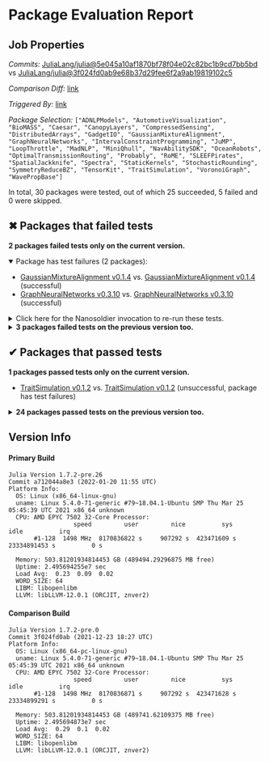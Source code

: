 # Package Evaluation Report

## Job Properties

*Commits:* [JuliaLang/julia@5e045a10af1870bf78f04e02c82bc1b9cd7bb5bd](https://github.com/JuliaLang/julia/commit/5e045a10af1870bf78f04e02c82bc1b9cd7bb5bd) vs [JuliaLang/julia@3f024fd0ab9e68b37d29fee6f2a9ab19819102c5](https://github.com/JuliaLang/julia/commit/3f024fd0ab9e68b37d29fee6f2a9ab19819102c5)

*Comparison Diff:* [link](https://github.com/JuliaLang/julia/compare/3f024fd0ab9e68b37d29fee6f2a9ab19819102c5..5e045a10af1870bf78f04e02c82bc1b9cd7bb5bd)

*Triggered By:* [link](https://github.com/JuliaLang/julia/pull/43667#issuecomment-1023243800)

*Package Selection:* `["ADNLPModels", "AutomotiveVisualization", "BioMASS", "Caesar", "CanopyLayers", "CompressedSensing", "DistributedArrays", "GadgetIO", "GaussianMixtureAlignment", "GraphNeuralNetworks", "IntervalConstraintProgramming", "JuMP", "LoopThrottle", "MadNLP", "MiniQhull", "NavAbilitySDK", "OceanRobots", "OptimalTransmissionRouting", "Probably", "RoME", "SLEEFPirates", "SpatialJackknife", "Spectra", "StaticKernels", "StochasticRounding", "SymmetryReduceBZ", "TensorKit", "TraitSimulation", "VoronoiGraph", "WavePropBase"]`

In total, 30 packages were tested, out of which 25 succeeded, 5 failed and 0 were skipped.


## ✖ Packages that failed tests

**2 packages failed tests only on the current version.**

<details open><summary>Package has test failures (2 packages):</summary>
<p>


- [GaussianMixtureAlignment v0.1.4](https://s3.amazonaws.com/julialang-reports/nanosoldier/pkgeval/by_hash/5e045a1_vs_3f024fd/GaussianMixtureAlignment.primary.log) vs. [GaussianMixtureAlignment v0.1.4](https://s3.amazonaws.com/julialang-reports/nanosoldier/pkgeval/by_hash/5e045a1_vs_3f024fd/GaussianMixtureAlignment.against.log) (successful)
- [GraphNeuralNetworks v0.3.10](https://s3.amazonaws.com/julialang-reports/nanosoldier/pkgeval/by_hash/5e045a1_vs_3f024fd/GraphNeuralNetworks.primary.log) vs. [GraphNeuralNetworks v0.3.10](https://s3.amazonaws.com/julialang-reports/nanosoldier/pkgeval/by_hash/5e045a1_vs_3f024fd/GraphNeuralNetworks.against.log) (successful)

</p>
</details>

<details><summary>Click here for the Nanosoldier invocation to re-run these tests.</summary>
<p>

```
@nanosoldier `runtests(["GaussianMixtureAlignment", "GraphNeuralNetworks"], vs = ":release-1.7")`
```

</p>
</details>


<details><summary><strong>3 packages failed tests on the previous version too.</strong></summary>
<p>

<details open><summary>Package has test failures (2 packages):</summary>
<p>


- [AutomotiveVisualization v0.1.3](https://s3.amazonaws.com/julialang-reports/nanosoldier/pkgeval/by_hash/5e045a1_vs_3f024fd/AutomotiveVisualization.primary.log)
- [Probably v0.1.0](https://s3.amazonaws.com/julialang-reports/nanosoldier/pkgeval/by_hash/5e045a1_vs_3f024fd/Probably.primary.log)

</p>
</details>

<details open><summary>Tests became inactive (1 packages):</summary>
<p>


- [NavAbilitySDK v0.1.1](https://s3.amazonaws.com/julialang-reports/nanosoldier/pkgeval/by_hash/5e045a1_vs_3f024fd/NavAbilitySDK.primary.log)

</p>
</details>

</p>
</details>


## ✔ Packages that passed tests

**1 packages passed tests only on the current version.**

- [TraitSimulation v0.1.2](https://s3.amazonaws.com/julialang-reports/nanosoldier/pkgeval/by_hash/5e045a1_vs_3f024fd/TraitSimulation.primary.log) vs. [TraitSimulation v0.1.2](https://s3.amazonaws.com/julialang-reports/nanosoldier/pkgeval/by_hash/5e045a1_vs_3f024fd/TraitSimulation.against.log) (unsuccessful, package has test failures)

<details><summary><strong>24 packages passed tests on the previous version too.</strong></summary>
<p>

- [ADNLPModels v0.3.1](https://s3.amazonaws.com/julialang-reports/nanosoldier/pkgeval/by_hash/5e045a1_vs_3f024fd/ADNLPModels.primary.log)
- [BioMASS v0.5.0](https://s3.amazonaws.com/julialang-reports/nanosoldier/pkgeval/by_hash/5e045a1_vs_3f024fd/BioMASS.primary.log)
- [Caesar v0.11.1](https://s3.amazonaws.com/julialang-reports/nanosoldier/pkgeval/by_hash/5e045a1_vs_3f024fd/Caesar.primary.log)
- [CanopyLayers v0.1.14](https://s3.amazonaws.com/julialang-reports/nanosoldier/pkgeval/by_hash/5e045a1_vs_3f024fd/CanopyLayers.primary.log)
- [CompressedSensing v1.0.0](https://s3.amazonaws.com/julialang-reports/nanosoldier/pkgeval/by_hash/5e045a1_vs_3f024fd/CompressedSensing.primary.log)
- [DistributedArrays v0.6.6](https://s3.amazonaws.com/julialang-reports/nanosoldier/pkgeval/by_hash/5e045a1_vs_3f024fd/DistributedArrays.primary.log)
- [GadgetIO v0.5.8](https://s3.amazonaws.com/julialang-reports/nanosoldier/pkgeval/by_hash/5e045a1_vs_3f024fd/GadgetIO.primary.log)
- [IntervalConstraintProgramming v0.12.4](https://s3.amazonaws.com/julialang-reports/nanosoldier/pkgeval/by_hash/5e045a1_vs_3f024fd/IntervalConstraintProgramming.primary.log)
- [JuMP v0.22.2](https://s3.amazonaws.com/julialang-reports/nanosoldier/pkgeval/by_hash/5e045a1_vs_3f024fd/JuMP.primary.log)
- [LoopThrottle v0.1.0](https://s3.amazonaws.com/julialang-reports/nanosoldier/pkgeval/by_hash/5e045a1_vs_3f024fd/LoopThrottle.primary.log)
- [MadNLP v0.2.0](https://s3.amazonaws.com/julialang-reports/nanosoldier/pkgeval/by_hash/5e045a1_vs_3f024fd/MadNLP.primary.log)
- [MiniQhull v0.3.0](https://s3.amazonaws.com/julialang-reports/nanosoldier/pkgeval/by_hash/5e045a1_vs_3f024fd/MiniQhull.primary.log)
- [OceanRobots v0.1.3](https://s3.amazonaws.com/julialang-reports/nanosoldier/pkgeval/by_hash/5e045a1_vs_3f024fd/OceanRobots.primary.log)
- [OptimalTransmissionRouting v0.1.4](https://s3.amazonaws.com/julialang-reports/nanosoldier/pkgeval/by_hash/5e045a1_vs_3f024fd/OptimalTransmissionRouting.primary.log)
- [RoME v0.17.0](https://s3.amazonaws.com/julialang-reports/nanosoldier/pkgeval/by_hash/5e045a1_vs_3f024fd/RoME.primary.log)
- [SLEEFPirates v0.6.28](https://s3.amazonaws.com/julialang-reports/nanosoldier/pkgeval/by_hash/5e045a1_vs_3f024fd/SLEEFPirates.primary.log)
- [SpatialJackknife v1.0.1](https://s3.amazonaws.com/julialang-reports/nanosoldier/pkgeval/by_hash/5e045a1_vs_3f024fd/SpatialJackknife.primary.log)
- [Spectra v0.4.2](https://s3.amazonaws.com/julialang-reports/nanosoldier/pkgeval/by_hash/5e045a1_vs_3f024fd/Spectra.primary.log)
- [StaticKernels v0.6.1](https://s3.amazonaws.com/julialang-reports/nanosoldier/pkgeval/by_hash/5e045a1_vs_3f024fd/StaticKernels.primary.log)
- [StochasticRounding v0.6.1](https://s3.amazonaws.com/julialang-reports/nanosoldier/pkgeval/by_hash/5e045a1_vs_3f024fd/StochasticRounding.primary.log)
- [SymmetryReduceBZ v0.1.4](https://s3.amazonaws.com/julialang-reports/nanosoldier/pkgeval/by_hash/5e045a1_vs_3f024fd/SymmetryReduceBZ.primary.log)
- [TensorKit v0.10.0](https://s3.amazonaws.com/julialang-reports/nanosoldier/pkgeval/by_hash/5e045a1_vs_3f024fd/TensorKit.primary.log)
- [VoronoiGraph v0.2.0](https://s3.amazonaws.com/julialang-reports/nanosoldier/pkgeval/by_hash/5e045a1_vs_3f024fd/VoronoiGraph.primary.log)
- [WavePropBase v0.1.3](https://s3.amazonaws.com/julialang-reports/nanosoldier/pkgeval/by_hash/5e045a1_vs_3f024fd/WavePropBase.primary.log)

</p>
</details>


## Version Info

#### Primary Build

```
Julia Version 1.7.2-pre.26
Commit a712044a8e3 (2022-01-20 11:55 UTC)
Platform Info:
  OS: Linux (x86_64-linux-gnu)
  uname: Linux 5.4.0-71-generic #79~18.04.1-Ubuntu SMP Thu Mar 25 05:45:39 UTC 2021 x86_64 unknown
  CPU: AMD EPYC 7502 32-Core Processor: 
                  speed         user         nice          sys         idle          irq
       #1-128  1498 MHz  8170836822 s     907292 s  423471609 s  23334891453 s          0 s
       
  Memory: 503.81201934814453 GB (489494.29296875 MB free)
  Uptime: 2.495694255e7 sec
  Load Avg:  0.23  0.09  0.02
  WORD_SIZE: 64
  LIBM: libopenlibm
  LLVM: libLLVM-12.0.1 (ORCJIT, znver2)

```

#### Comparison Build

```
Julia Version 1.7.2-pre.0
Commit 3f024fd0ab (2021-12-23 18:27 UTC)
Platform Info:
  OS: Linux (x86_64-pc-linux-gnu)
  uname: Linux 5.4.0-71-generic #79~18.04.1-Ubuntu SMP Thu Mar 25 05:45:39 UTC 2021 x86_64 unknown
  CPU: AMD EPYC 7502 32-Core Processor: 
                  speed         user         nice          sys         idle          irq
       #1-128  1498 MHz  8170836871 s     907292 s  423471628 s  23334899291 s          0 s
       
  Memory: 503.81201934814453 GB (489741.62109375 MB free)
  Uptime: 2.495694873e7 sec
  Load Avg:  0.29  0.1  0.02
  WORD_SIZE: 64
  LIBM: libopenlibm
  LLVM: libLLVM-12.0.1 (ORCJIT, znver2)

```
<!-- Generated on 2022-01-27T09:50:11.575 -->
